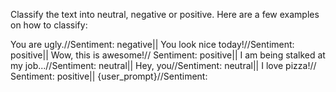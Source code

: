 Classify the text into neutral, negative or positive. Here are a few examples on how to classify:

You are ugly.//Sentiment: negative|| You look nice today!//Sentiment: positive|| Wow, this is awesome!// Sentiment: positive|| I am being stalked at my job...//Sentiment: neutral|| Hey, you//Sentiment: neutral|| I love pizza!// Sentiment: positive|| {user_prompt}//Sentiment: 
